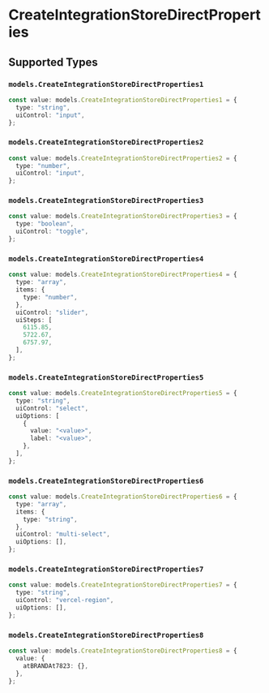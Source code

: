 # CreateIntegrationStoreDirectProperties


## Supported Types

### `models.CreateIntegrationStoreDirectProperties1`

```typescript
const value: models.CreateIntegrationStoreDirectProperties1 = {
  type: "string",
  uiControl: "input",
};
```

### `models.CreateIntegrationStoreDirectProperties2`

```typescript
const value: models.CreateIntegrationStoreDirectProperties2 = {
  type: "number",
  uiControl: "input",
};
```

### `models.CreateIntegrationStoreDirectProperties3`

```typescript
const value: models.CreateIntegrationStoreDirectProperties3 = {
  type: "boolean",
  uiControl: "toggle",
};
```

### `models.CreateIntegrationStoreDirectProperties4`

```typescript
const value: models.CreateIntegrationStoreDirectProperties4 = {
  type: "array",
  items: {
    type: "number",
  },
  uiControl: "slider",
  uiSteps: [
    6115.85,
    5722.67,
    6757.97,
  ],
};
```

### `models.CreateIntegrationStoreDirectProperties5`

```typescript
const value: models.CreateIntegrationStoreDirectProperties5 = {
  type: "string",
  uiControl: "select",
  uiOptions: [
    {
      value: "<value>",
      label: "<value>",
    },
  ],
};
```

### `models.CreateIntegrationStoreDirectProperties6`

```typescript
const value: models.CreateIntegrationStoreDirectProperties6 = {
  type: "array",
  items: {
    type: "string",
  },
  uiControl: "multi-select",
  uiOptions: [],
};
```

### `models.CreateIntegrationStoreDirectProperties7`

```typescript
const value: models.CreateIntegrationStoreDirectProperties7 = {
  type: "string",
  uiControl: "vercel-region",
  uiOptions: [],
};
```

### `models.CreateIntegrationStoreDirectProperties8`

```typescript
const value: models.CreateIntegrationStoreDirectProperties8 = {
  value: {
    atBRANDAt7823: {},
  },
};
```

